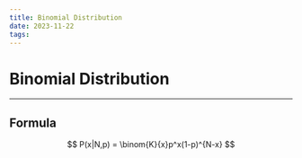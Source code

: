 ```yaml
---
title: Binomial Distribution
date: 2023-11-22
tags:
---
```


# Binomial Distribution

---

## Formula

$$
P(x|N,p) = \binom{K}{x}p^x(1-p)^{N-x}
$$